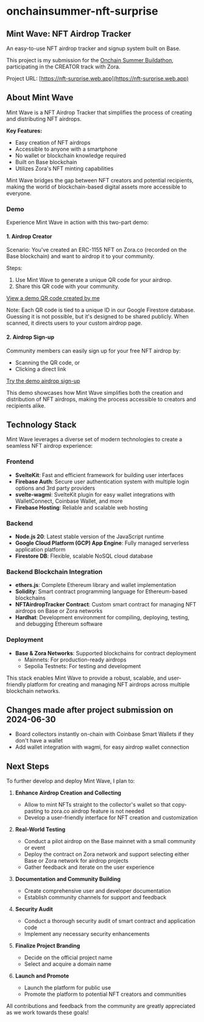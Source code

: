 # onchainsummer-nft-surprise

## Mint Wave: NFT Airdrop Tracker

An easy-to-use NFT airdrop tracker and signup system built on Base.

This project is my submission for the [Onchain Summer Buildathon](https://www.base.org/onchainsummer), participating in the CREATOR track with Zora.

Project URL: [https://nft-surprise.web.app](https://nft-surprise.web.app)

## About Mint Wave

Mint Wave is a NFT Airdrop Tracker that simplifies the process of creating and distributing NFT airdrops.

**Key Features:**
- Easy creation of NFT airdrops
- Accessible to anyone with a smartphone
- No wallet or blockchain knowledge required
- Built on Base blockchain
- Utilizes Zora's NFT minting capabilities

Mint Wave bridges the gap between NFT creators and potential recipients, making the world of blockchain-based digital assets more accessible to everyone.

### Demo

Experience Mint Wave in action with this two-part demo:

#### 1. Airdrop Creator

Scenario: You've created an ERC-1155 NFT on Zora.co (recorded on the Base blockchain) and want to airdrop it to your community.

Steps:
1. Use Mint Wave to generate a unique QR code for your airdrop.
2. Share this QR code with your community.

[View a demo QR code created by me](https://nft-surprise.web.app/qr/?id=2g9qj6qG6eAa9CXlKk5K)

Note: Each QR code is tied to a unique ID in our Google Firestore database. Guessing it is not possible, but it's designed to be shared publicly. When scanned, it directs users to your custom airdrop page.

#### 2. Airdrop Sign-up

Community members can easily sign up for your free NFT airdrop by:
- Scanning the QR code, or
- Clicking a direct link

[Try the demo airdrop sign-up](https://nft-surprise.web.app/claim/?id=2g9qj6qG6eAa9CXlKk5K)

This demo showcases how Mint Wave simplifies both the creation and distribution of NFT airdrops, making the process accessible to creators and recipients alike.


## Technology Stack

Mint Wave leverages a diverse set of modern technologies to create a seamless NFT airdrop experience:

### Frontend
- **SvelteKit**: Fast and efficient framework for building user interfaces
- **Firebase Auth**: Secure user authentication system with multiple login options and 3rd party providers
- **svelte-wagmi**: SvelteKit plugin for easy wallet integrations with WalletConnect, Coinbase Wallet, and more
- **Firebase Hosting**: Reliable and scalable web hosting

### Backend
- **Node.js 20**: Latest stable version of the JavaScript runtime
- **Google Cloud Platform (GCP) App Engine**: Fully managed serverless application platform
- **Firestore DB**: Flexible, scalable NoSQL cloud database

### Backend Blockchain Integration
- **ethers.js**: Complete Ethereum library and wallet implementation
- **Solidity**: Smart contract programming language for Ethereum-based blockchains
- **NFTAirdropTracker Contract**: Custom smart contract for managing NFT airdrops on Base or Zora networks
- **Hardhat**: Development environment for compiling, deploying, testing, and debugging Ethereum software

### Deployment
- **Base & Zora Networks**: Supported blockchains for contract deployment
  - Mainnets: For production-ready airdrops
  - Sepolia Testnets: For testing and development

This stack enables Mint Wave to provide a robust, scalable, and user-friendly platform for creating and managing NFT airdrops across multiple blockchain networks.

## Changes made after project submission on 2024-06-30

- Board collectors instantly on-chain with Coinbase Smart Wallets if they don't have a wallet
- Add wallet integration with wagmi, for easy airdrop wallet connection

## Next Steps

To further develop and deploy Mint Wave, I plan to:

1. **Enhance Airdrop Creation and Collecting**
   - Allow to mint NFTs straight to the collector's wallet so that copy-pasting to zora.co airdrop feature is not needed
   - Develop a user-friendly interface for NFT creation and customization

2. **Real-World Testing**
   - Conduct a pilot airdrop on the Base mainnet with a small community or event
   - Deploy the contract on Zora network and support selecting either Base or Zora network for airdrop projects
   - Gather feedback and iterate on the user experience

3. **Documentation and Community Building**
   - Create comprehensive user and developer documentation
   - Establish community channels for support and feedback

4. **Security Audit**
   - Conduct a thorough security audit of smart contract and application code
   - Implement any necessary security enhancements

5. **Finalize Project Branding**
   - Decide on the official project name
   - Select and acquire a domain name

6. **Launch and Promote**
    - Launch the platform for public use
    - Promote the platform to potential NFT creators and communities


All contributions and feedback from the community are greatly appreciated as we work towards these goals!

